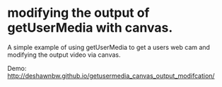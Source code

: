 modifying the output of getUserMedia with canvas.
=========

A simple example of using getUserMedia to get a users web cam and modifying the
output video via canvas.

Demo: http://deshawnbw.github.io/getusermedia_canvas_output_modifcation/



